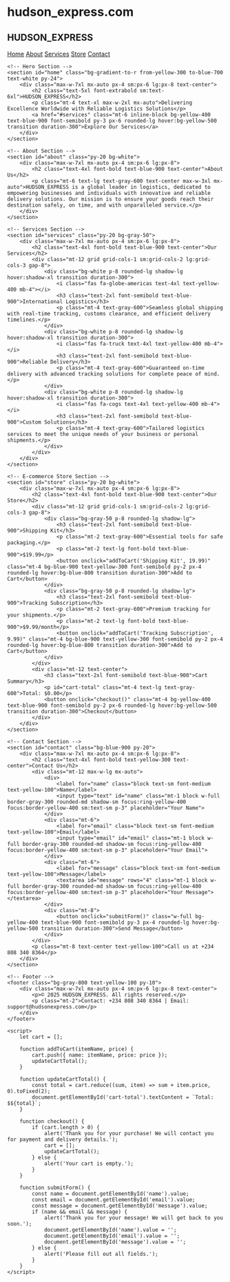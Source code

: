 # hudson_express.com
<!DOCTYPE html>
<html lang="en">
<head>
    <meta charset="UTF-8">
    <meta name="viewport" content="width=device-width, initial-scale=1.0">
    <title>HUDSON_EXPRESS - Delivering Excellence Worldwide</title>
    <script src="https://cdn.tailwindcss.com"></script>
    <link href="https://cdnjs.cloudflare.com/ajax/libs/font-awesome/6.0.0-beta3/css/all.min.css" rel="stylesheet">
</head>
<body class="bg-gray-50 font-sans">
    <!-- Navbar -->
    <nav class="bg-blue-900 shadow-lg sticky top-0 z-50">
        <div class="max-w-7xl mx-auto px-4 sm:px-6 lg:px-8">
            <div class="flex justify-between h-16">
                <div class="flex">
                    <div class="flex-shrink-0 flex items-center">
                        <h1 class="text-2xl font-bold text-yellow-300">HUDSON_EXPRESS</h1>
                    </div>
                </div>
                <div class="flex items-center space-x-4">
                    <a href="#home" class="text-yellow-100 hover:text-yellow-300 px-3 py-2 rounded-md text-sm font-medium">Home</a>
                    <a href="#about" class="text-yellow-100 hover:text-yellow-300 px-3 py-2 rounded-md text-sm font-medium">About</a>
                    <a href="#services" class="text-yellow-100 hover:text-yellow-300 px-3 py-2 rounded-md text-sm font-medium">Services</a>
                    <a href="#store" class="text-yellow-100 hover:text-yellow-300 px-3 py-2 rounded-md text-sm font-medium">Store</a>
                    <a href="#contact" class="text-yellow-100 hover:text-yellow-300 px-3 py-2 rounded-md text-sm font-medium">Contact</a>
                </div>
            </div>
        </div>
    </nav>

    <!-- Hero Section -->
    <section id="home" class="bg-gradient-to-r from-yellow-300 to-blue-700 text-white py-24">
        <div class="max-w-7xl mx-auto px-4 sm:px-6 lg:px-8 text-center">
            <h2 class="text-5xl font-extrabold sm:text-6xl">HUDSON_EXPRESS</h2>
            <p class="mt-4 text-xl max-w-2xl mx-auto">Delivering Excellence Worldwide with Reliable Logistics Solutions</p>
            <a href="#services" class="mt-6 inline-block bg-yellow-400 text-blue-900 font-semibold py-3 px-6 rounded-lg hover:bg-yellow-500 transition duration-300">Explore Our Services</a>
        </div>
    </section>

    <!-- About Section -->
    <section id="about" class="py-20 bg-white">
        <div class="max-w-7xl mx-auto px-4 sm:px-6 lg:px-8">
            <h2 class="text-4xl font-bold text-blue-900 text-center">About Us</h2>
            <p class="mt-6 text-lg text-gray-600 text-center max-w-3xl mx-auto">HUDSON_EXPRESS is a global leader in logistics, dedicated to empowering businesses and individuals with innovative and reliable delivery solutions. Our mission is to ensure your goods reach their destination safely, on time, and with unparalleled service.</p>
        </div>
    </section>

    <!-- Services Section -->
    <section id="services" class="py-20 bg-gray-50">
        <div class="max-w-7xl mx-auto px-4 sm:px-6 lg:px-8">
            <h2 class="text-4xl font-bold text-blue-900 text-center">Our Services</h2>
            <div class="mt-12 grid grid-cols-1 sm:grid-cols-2 lg:grid-cols-3 gap-8">
                <div class="bg-white p-8 rounded-lg shadow-lg hover:shadow-xl transition duration-300">
                    <i class="fas fa-globe-americas text-4xl text-yellow-400 mb-4"></i>
                    <h3 class="text-2xl font-semibold text-blue-900">International Logistics</h3>
                    <p class="mt-4 text-gray-600">Seamless global shipping with real-time tracking, customs clearance, and efficient delivery timelines.</p>
                </div>
                <div class="bg-white p-8 rounded-lg shadow-lg hover:shadow-xl transition duration-300">
                    <i class="fas fa-truck text-4xl text-yellow-400 mb-4"></i>
                    <h3 class="text-2xl font-semibold text-blue-900">Reliable Delivery</h3>
                    <p class="mt-4 text-gray-600">Guaranteed on-time delivery with advanced tracking solutions for complete peace of mind.</p>
                </div>
                <div class="bg-white p-8 rounded-lg shadow-lg hover:shadow-xl transition duration-300">
                    <i class="fas fa-cogs text-4xl text-yellow-400 mb-4"></i>
                    <h3 class="text-2xl font-semibold text-blue-900">Custom Solutions</h3>
                    <p class="mt-4 text-gray-600">Tailored logistics services to meet the unique needs of your business or personal shipments.</p>
                </div>
            </div>
        </div>
    </section>

    <!-- E-commerce Store Section -->
    <section id="store" class="py-20 bg-white">
        <div class="max-w-7xl mx-auto px-4 sm:px-6 lg:px-8">
            <h2 class="text-4xl font-bold text-blue-900 text-center">Our Store</h2>
            <div class="mt-12 grid grid-cols-1 sm:grid-cols-2 lg:grid-cols-3 gap-8">
                <div class="bg-gray-50 p-8 rounded-lg shadow-lg">
                    <h3 class="text-2xl font-semibold text-blue-900">Shipping Kit</h3>
                    <p class="mt-2 text-gray-600">Essential tools for safe packaging.</p>
                    <p class="mt-2 text-lg font-bold text-blue-900">$19.99</p>
                    <button onclick="addToCart('Shipping Kit', 19.99)" class="mt-4 bg-blue-900 text-yellow-300 font-semibold py-2 px-4 rounded-lg hover:bg-blue-800 transition duration-300">Add to Cart</button>
                </div>
                <div class="bg-gray-50 p-8 rounded-lg shadow-lg">
                    <h3 class="text-2xl font-semibold text-blue-900">Tracking Subscription</h3>
                    <p class="mt-2 text-gray-600">Premium tracking for your shipments.</p>
                    <p class="mt-2 text-lg font-bold text-blue-900">$9.99/month</p>
                    <button onclick="addToCart('Tracking Subscription', 9.99)" class="mt-4 bg-blue-900 text-yellow-300 font-semibold py-2 px-4 rounded-lg hover:bg-blue-800 transition duration-300">Add to Cart</button>
                </div>
            </div>
            <div class="mt-12 text-center">
                <h3 class="text-2xl font-semibold text-blue-900">Cart Summary</h3>
                <p id="cart-total" class="mt-4 text-lg text-gray-600">Total: $0.00</p>
                <button onclick="checkout()" class="mt-4 bg-yellow-400 text-blue-900 font-semibold py-2 px-6 rounded-lg hover:bg-yellow-500 transition duration-300">Checkout</button>
            </div>
        </div>
    </section>

    <!-- Contact Section -->
    <section id="contact" class="bg-blue-900 py-20">
        <div class="max-w-7xl mx-auto px-4 sm:px-6 lg:px-8">
            <h2 class="text-4xl font-bold text-yellow-300 text-center">Contact Us</h2>
            <div class="mt-12 max-w-lg mx-auto">
                <div>
                    <label for="name" class="block text-sm font-medium text-yellow-100">Name</label>
                    <input type="text" id="name" class="mt-1 block w-full border-gray-300 rounded-md shadow-sm focus:ring-yellow-400 focus:border-yellow-400 sm:text-sm p-3" placeholder="Your Name">
                </div>
                <div class="mt-6">
                    <label for="email" class="block text-sm font-medium text-yellow-100">Email</label>
                    <input type="email" id="email" class="mt-1 block w-full border-gray-300 rounded-md shadow-sm focus:ring-yellow-400 focus:border-yellow-400 sm:text-sm p-3" placeholder="Your Email">
                </div>
                <div class="mt-6">
                    <label for="message" class="block text-sm font-medium text-yellow-100">Message</label>
                    <textarea id="message" rows="4" class="mt-1 block w-full border-gray-300 rounded-md shadow-sm focus:ring-yellow-400 focus:border-yellow-400 sm:text-sm p-3" placeholder="Your Message"></textarea>
                </div>
                <div class="mt-8">
                    <button onclick="submitForm()" class="w-full bg-yellow-400 text-blue-900 font-semibold py-3 px-4 rounded-lg hover:bg-yellow-500 transition duration-300">Send Message</button>
                </div>
            </div>
            <p class="mt-8 text-center text-yellow-100">Call us at +234 808 340 8364</p>
        </div>
    </section>

    <!-- Footer -->
    <footer class="bg-gray-800 text-yellow-100 py-10">
        <div class="max-w-7xl mx-auto px-4 sm:px-6 lg:px-8 text-center">
            <p>© 2025 HUDSON_EXPRESS. All rights reserved.</p>
            <p class="mt-2">Contact: +234 808 340 8364 | Email: support@hudsonexpress.com</p>
        </div>
    </footer>

    <script>
        let cart = [];
        
        function addToCart(itemName, price) {
            cart.push({ name: itemName, price: price });
            updateCartTotal();
        }

        function updateCartTotal() {
            const total = cart.reduce((sum, item) => sum + item.price, 0).toFixed(2);
            document.getElementById('cart-total').textContent = `Total: $${total}`;
        }

        function checkout() {
            if (cart.length > 0) {
                alert('Thank you for your purchase! We will contact you for payment and delivery details.');
                cart = [];
                updateCartTotal();
            } else {
                alert('Your cart is empty.');
            }
        }

        function submitForm() {
            const name = document.getElementById('name').value;
            const email = document.getElementById('email').value;
            const message = document.getElementById('message').value;
            if (name && email && message) {
                alert('Thank you for your message! We will get back to you soon.');
                document.getElementById('name').value = '';
                document.getElementById('email').value = '';
                document.getElementById('message').value = '';
            } else {
                alert('Please fill out all fields.');
            }
        }
    </script>
</body>
</html>
